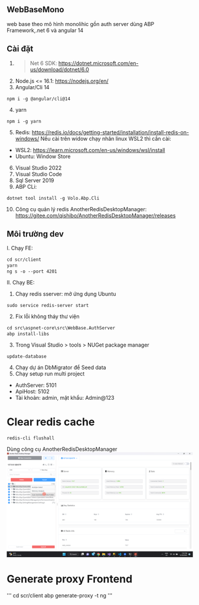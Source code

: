 ## WebBaseMono
web base theo mô hình monolihic gồn auth server dùng ABP Framework,.net 6 và angular 14

## Cài đặt
1. >Net 6 SDK: https://dotnet.microsoft.com/en-us/download/dotnet/6.0
2. Node.js <= 16.1: https://nodejs.org/en/
3. Angular/Cli 14
```
npm i -g @angular/cli@14
```
4. yarn
```
npm i -g yarn
```
5. Redis: https://redis.io/docs/getting-started/installation/install-redis-on-windows/
Nếu cài trên widow chạy nhân linux WSL2 thì cần cài:
- WSL2: https://learn.microsoft.com/en-us/windows/wsl/install
- Ubuntu: Window Store
6. Visual Studio 2022
7. Visual Studio Code
8. Sql Server 2019
9. ABP CLi:
```
dotnet tool install -g Volo.Abp.Cli
```
10. Công cụ quản lý redis AnotherRedisDesktopManager: https://gitee.com/qishibo/AnotherRedisDesktopManager/releases


## Môi trường dev
I. Chạy FE:
```
cd scr/client
yarn
ng s -o --port 4201
```
II. Chạy BE:
1. Chạy redis sserver: mở ứng dụng Ubuntu
```
sudo service redis-server start
```
2. Fix lỗi không tháy thư viện
```
cd src\aspnet-core\src\WebBase.AuthServer
abp install-libs
```
3. Trong Visual Studio > tools > NUGet package manager
```
update-database
```
4. Chạy dự án DbMigrator để Seed data
5. Chạy setup run multi project
- AuthServer: 5101
- ApiHost: 5102
- Tài khoản: admin, mật khẩu: Admin@123

# Clear redis cache
```
redis-cli flushall
```
Dùng công cụ AnotherRedisDesktopManager
![Admin-preview](image/DeketeRedusCache.png)

# Generate proxy Frontend
'''
cd scr/client
abp generate-proxy -t ng
'''
